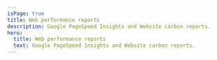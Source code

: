 ```yaml
---
isPage: true
title: Web performance reports
description: Google PageSpeed Insights and Website carbon reports.
hero:
  title: Web performance reports
  text: Google PageSpeed Insights and Website carbon reports.
---
```

